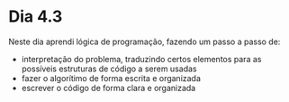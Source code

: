 # Dia 4.3

Neste dia aprendi lógica de programação, fazendo um passo a passo de:

- interpretação do problema, traduzindo certos elementos para as possíveis estruturas de código a serem usadas
- fazer o algorítimo de forma escrita e organizada
- escrever o código de forma clara e organizada 
